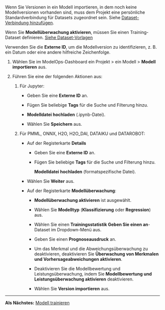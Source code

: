 Wenn Sie Versionen in ein Modell importieren, in dem noch keine Modellversionen vorhanden sind, muss dem Projekt eine persönliche Standardverbindung für Datasets zugeordnet sein. Siehe [Dataset-Verbindung hinzufügen](vpe1725389258480.md).

Wenn Sie **Modellüberwachung aktivieren**, müssen Sie einen Training-Dataset definieren. [Siehe Dataset-Vorlagen](nwv1725409283494.md)

Verwenden Sie die **Externe ID**, um die Modellversion zu identifizieren, z. B. ein Datum oder eine andere hilfreiche Zeichenfolge.

1.  Wählen Sie im ModelOps-Dashboard ein Projekt > ein Modell > **Modell importieren** aus.


1.  Führen Sie eine der folgenden Aktionen aus:

    1.  Für Jupyter:

        -   Geben Sie eine **Externe ID** an.


        -   Fügen Sie beliebige **Tags** für die Suche und Filterung hinzu.


        -   **Modelldatei hochladen** (.ipynb-Datei).


        -   Wählen Sie **Speichern** aus.


    1.  Für PMML, ONNX, H2O, H2O_DAI, DATAIKU und DATAROBOT:

        -   Auf der Registerkarte **Details**

            -   Geben Sie eine **Externe ID** an.


            -   Fügen Sie beliebige **Tags** für die Suche und Filterung hinzu.

                **Modelldatei hochladen** (formatspezifische Datei).


        -   Wählen Sie **Weiter** aus.


        -   Auf der Registerkarte **Modellüberwachung**:

            -   **Modellüberwachung aktivieren** ist ausgewählt.


            -   Wählen Sie **Modelltyp** (**Klassifizierung** oder **Regression**) aus.


            -   Wählen Sie einen **Trainingsstatistik Geben Sie einen an**-Dataset im Dropdown-Menü aus.


            -   Geben Sie einen **Prognoseausdruck** an.


            -   Um das Merkmal und die Abweichungsüberwachung zu deaktivieren, deaktivieren Sie **Überwachung von Merkmalen und Vorhersageabweichungen aktivieren**.


            -   Deaktivieren Sie die Modellbewertung und Leistungsüberwachung, indem Sie **Modellbewertung und Leistungsüberwachung aktivieren** deaktivieren.


            -   Wählen Sie **Version importieren** aus.


---

**Als Nächstes:** [Modell trainieren](etl1725408512818.md)

